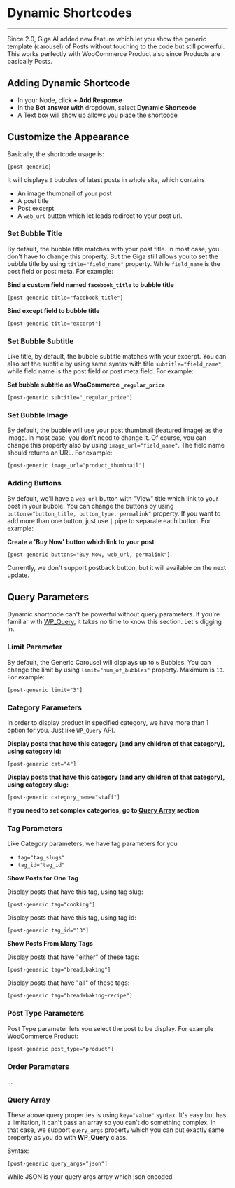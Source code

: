 # Dynamic Shortcodes
---
Since 2.0, Giga AI added new feature which let you show the generic template (carousel) of Posts without touching to the code but still powerful. This works perfectly with WooCommerce Product also since Products are basically Posts.
 
## Adding Dynamic Shortcode
- In your Node, click **+ Add Response**
- In the **Bot answer with** dropdown, select **Dynamic Shortcode**
- A Text box will show up allows you place the shortcode

## Customize the Appearance
Basically, the shortcode usage is:

```
[post-generic]
```

It will displays `6` bubbles of latest posts in whole site, which contains 

- An image thumbnail of your post
- A post title
- Post excerpt
- A `web_url` button which let leads redirect to your post url.
 
### Set Bubble Title
By default, the bubble title matches with your post title. In most case, you don't have to change this property. But the Giga still allows you to set the bubble title by using `title="field_name"` property. While `field_name` is the post field or post meta. For example:

**Bind a custom field named `facebook_title` to bubble title** 
```
[post-generic title="facebook_title"]
```

**Bind except field to bubble title**
```
[post-generic title="excerpt"]
```

### Set Bubble Subtitle
Like title, by default, the bubble subtitle matches with your excerpt. You can also set the subtitle by using same syntax with title `subtitle="field_name"`, while field name is the post field or post meta field. For example:

**Set bubble subtitle as WooCommerce `_regular_price`**
```
[post-generic subtitle="_regular_price"]
```

### Set Bubble Image
By default, the bubble will use your post thumbnail (featured image) as the image. In most case, you don't need to change it. Of course, you can change this property also by using `image_url="field_name"`. The field name should returns an URL. For example:

```
[post-generic image_url="product_thumbnail"]
```

### Adding Buttons
By default, we'll have a `web_url` button with "View" title which link to your post in your bubble. You can change the buttons by using `buttons="button_title, button_type, permalink"` property. If you want to add more than one button, just use `|` pipe to separate each button. For example:

**Create a 'Buy Now' button which link to your post**
```
[post-generic buttons="Buy Now, web_url, permalink"]
```

Currently, we don't support postback button, but it will available on the next update.

## Query Parameters
Dynamic shortcode can't be powerful without query parameters. If you're familiar with [WP_Query](https://codex.wordpress.org/Class_Reference/WP_Query), it takes no time to know this section. Let's digging in.

### Limit Parameter
By default, the Generic Carousel will displays up to `6` Bubbles. You can change the limit by using `limit="num_of_bubbles"` property. Maximum is `10`. For example:

```
[post-generic limit="3"]
```

### Category Parameters
In order to display product in specified category, we have more than 1 option for you. Just like `WP_Query` API.
 
**Display posts that have this category (and any children of that category), using category id:**
```
[post-generic cat="4"]
```

**Display posts that have this category (and any children of that category), using category slug:**
```
[post-generic category_name="staff"]
```

**If you need to set complex categories, go to [Query Array](#query-array) section**

### Tag Parameters
Like Category parameters, we have tag parameters for you
- `tag="tag_slugs"`
- `tag_id="tag_id"`

**Show Posts for One Tag**

Display posts that have this tag, using tag slug:
```
[post-generic tag="cooking"]
```

Display posts that have this tag, using tag id:
```
[post-generic tag_id="13"]
```

**Show Posts From Many Tags**

Display posts that have "either" of these tags:

```
[post-generic tag="bread,baking"]
```

Display posts that have "all" of these tags:
```
[post-generic tag="bread+baking+recipe"]
```

### Post Type Parameters
Post Type parameter lets you select the post to be display. For example WooCommerce Product:
```
[post-generic post_type="product"]
```


### Order Parameters
...

### Query Array
These above query properties is using `key="value"` syntax. It's easy but has a limitation, it can't pass an array so you can't do something complex. In that case, we support `query_args` property which you can put exactly same property as you do with **WP_Query** class.

Syntax:

```
[post-generic query_args="json"]
```

While JSON is your query args array which json encoded.